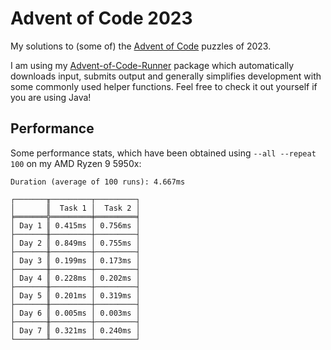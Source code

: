 # Advent of Code 2023

My solutions to (some of) the [Advent of Code](https://adventofcode.com) puzzles of 2023.

I am using my [Advent-of-Code-Runner](https://github.com/Rc-Cookie/advent-of-code-runner) package
which automatically downloads input, submits output and generally simplifies development with some
commonly used helper functions. Feel free to check it out yourself if you are using Java!

## Performance

Some performance stats, which have been obtained using `--all --repeat 100` on my AMD Ryzen 9 5950x:

```
Duration (average of 100 runs): 4.667ms

┌───────╥─────────┬─────────┐
│       ║  Task 1 │  Task 2 │
╞═══════╬═════════╪═════════╡
│ Day 1 ║ 0.415ms │ 0.756ms │
├───────╫─────────┼─────────┤
│ Day 2 ║ 0.849ms │ 0.755ms │
├───────╫─────────┼─────────┤
│ Day 3 ║ 0.199ms │ 0.173ms │
├───────╫─────────┼─────────┤
│ Day 4 ║ 0.228ms │ 0.202ms │
├───────╫─────────┼─────────┤
│ Day 5 ║ 0.201ms │ 0.319ms │
├───────╫─────────┼─────────┤
│ Day 6 ║ 0.005ms │ 0.003ms │
├───────╫─────────┼─────────┤
│ Day 7 ║ 0.321ms │ 0.240ms │
└───────╨─────────┴─────────┘
```
